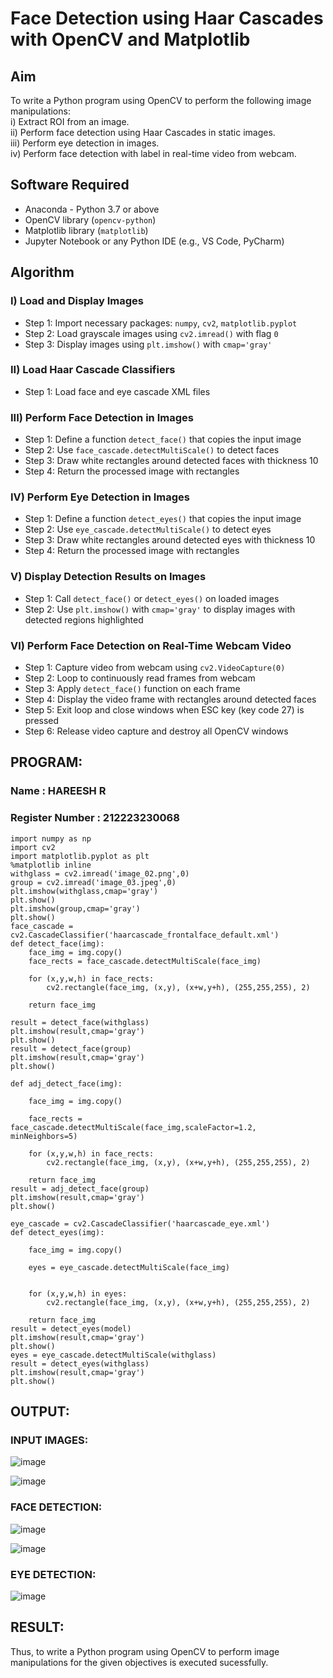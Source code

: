 # Face Detection using Haar Cascades with OpenCV and Matplotlib

## Aim

To write a Python program using OpenCV to perform the following image manipulations:  
i) Extract ROI from an image.  
ii) Perform face detection using Haar Cascades in static images.  
iii) Perform eye detection in images.  
iv) Perform face detection with label in real-time video from webcam.

## Software Required

- Anaconda - Python 3.7 or above  
- OpenCV library (`opencv-python`)  
- Matplotlib library (`matplotlib`)  
- Jupyter Notebook or any Python IDE (e.g., VS Code, PyCharm)

## Algorithm

### I) Load and Display Images

- Step 1: Import necessary packages: `numpy`, `cv2`, `matplotlib.pyplot`  
- Step 2: Load grayscale images using `cv2.imread()` with flag `0`  
- Step 3: Display images using `plt.imshow()` with `cmap='gray'`

### II) Load Haar Cascade Classifiers

- Step 1: Load face and eye cascade XML files 
### III) Perform Face Detection in Images

- Step 1: Define a function `detect_face()` that copies the input image  
- Step 2: Use `face_cascade.detectMultiScale()` to detect faces  
- Step 3: Draw white rectangles around detected faces with thickness 10  
- Step 4: Return the processed image with rectangles  

### IV) Perform Eye Detection in Images

- Step 1: Define a function `detect_eyes()` that copies the input image  
- Step 2: Use `eye_cascade.detectMultiScale()` to detect eyes  
- Step 3: Draw white rectangles around detected eyes with thickness 10  
- Step 4: Return the processed image with rectangles  

### V) Display Detection Results on Images

- Step 1: Call `detect_face()` or `detect_eyes()` on loaded images  
- Step 2: Use `plt.imshow()` with `cmap='gray'` to display images with detected regions highlighted  

### VI) Perform Face Detection on Real-Time Webcam Video

- Step 1: Capture video from webcam using `cv2.VideoCapture(0)`  
- Step 2: Loop to continuously read frames from webcam  
- Step 3: Apply `detect_face()` function on each frame  
- Step 4: Display the video frame with rectangles around detected faces  
- Step 5: Exit loop and close windows when ESC key (key code 27) is pressed  
- Step 6: Release video capture and destroy all OpenCV windows  
## PROGRAM:
### Name : HAREESH R
### Register Number : 212223230068

```
import numpy as np
import cv2 
import matplotlib.pyplot as plt
%matplotlib inline
withglass = cv2.imread('image_02.png',0)
group = cv2.imread('image_03.jpeg',0)
plt.imshow(withglass,cmap='gray')
plt.show()
plt.imshow(group,cmap='gray')
plt.show()
face_cascade = cv2.CascadeClassifier('haarcascade_frontalface_default.xml')
def detect_face(img):
    face_img = img.copy()
    face_rects = face_cascade.detectMultiScale(face_img) 
    
    for (x,y,w,h) in face_rects: 
        cv2.rectangle(face_img, (x,y), (x+w,y+h), (255,255,255), 2) 
        
    return face_img

result = detect_face(withglass)
plt.imshow(result,cmap='gray')
plt.show()
result = detect_face(group)
plt.imshow(result,cmap='gray')
plt.show()

def adj_detect_face(img):
    
    face_img = img.copy()
  
    face_rects = face_cascade.detectMultiScale(face_img,scaleFactor=1.2, minNeighbors=5) 
    
    for (x,y,w,h) in face_rects: 
        cv2.rectangle(face_img, (x,y), (x+w,y+h), (255,255,255), 2) 
        
    return face_img
result = adj_detect_face(group)
plt.imshow(result,cmap='gray')
plt.show()

eye_cascade = cv2.CascadeClassifier('haarcascade_eye.xml')
def detect_eyes(img):
    
    face_img = img.copy()
  
    eyes = eye_cascade.detectMultiScale(face_img) 
    
    
    for (x,y,w,h) in eyes: 
        cv2.rectangle(face_img, (x,y), (x+w,y+h), (255,255,255), 2) 
        
    return face_img
result = detect_eyes(model)
plt.imshow(result,cmap='gray')
plt.show()
eyes = eye_cascade.detectMultiScale(withglass)
result = detect_eyes(withglass)
plt.imshow(result,cmap='gray')
plt.show()
```
## OUTPUT:
### INPUT IMAGES:

![image](https://github.com/user-attachments/assets/96ea5690-5a57-4863-8f08-44c9474af7c7)

![image](https://github.com/user-attachments/assets/78da36d8-10c0-4668-bf99-92bfb0f7e427)

### FACE DETECTION:
![image](https://github.com/user-attachments/assets/d84ff4f4-87fc-4f31-a989-2198358a640f)

![image](https://github.com/user-attachments/assets/b77389cc-f4f5-4f26-a151-6324551b184a)

### EYE DETECTION:

![image](https://github.com/user-attachments/assets/2cde8f7e-4de8-41c2-98e8-9f567f302352)


## RESULT:
Thus, to write a Python program using OpenCV to perform image manipulations for the given objectives is executed sucessfully.
